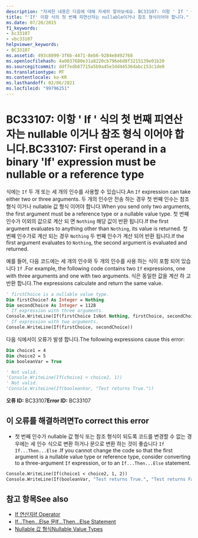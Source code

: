```yaml
---
description: "자세한 내용은 다음에 대해 자세히 알아보세요. BC33107: 이항 ' If ' 식의 첫 번째 피연산자는 nullable 이거나 참조 형식 이어야 합니다."
title: "'If' 이항 식의 첫 번째 피연산자는 nullable이거나 참조 형식이어야 합니다."
ms.date: 07/20/2015
f1_keywords:
- bc33107
- vbc33107
helpviewer_keywords:
- BC33107
ms.assetid: 493c8899-3f6b-4471-8eb6-9284e8492768
ms.openlocfilehash: 4a0037680e31a8220cb796e6d8f3215139e01b20
ms.sourcegitcommit: ddf7edb67715a5b9a45e3dd44536dabc153c1de0
ms.translationtype: MT
ms.contentlocale: ko-KR
ms.lasthandoff: 02/06/2021
ms.locfileid: "99796251"
---
```

# <a name="bc33107-first-operand-in-a-binary-if-expression-must-be-nullable-or-a-reference-type"></a><span data-ttu-id="d9098-103">BC33107: 이항 ' If ' 식의 첫 번째 피연산자는 nullable 이거나 참조 형식 이어야 합니다.</span><span class="sxs-lookup"><span data-stu-id="d9098-103">BC33107: First operand in a binary 'If' expression must be nullable or a reference type</span></span>

<span data-ttu-id="d9098-104">식에는 `If` 두 개 또는 세 개의 인수를 사용할 수 있습니다.</span><span class="sxs-lookup"><span data-stu-id="d9098-104">An `If` expression can take either two or three arguments.</span></span> <span data-ttu-id="d9098-105">두 개의 인수만 전송 하는 경우 첫 번째 인수는 참조 형식 이거나 nullable 값 형식 이어야 합니다.</span><span class="sxs-lookup"><span data-stu-id="d9098-105">When you send only two arguments, the first argument must be a reference type or a nullable value type.</span></span> <span data-ttu-id="d9098-106">첫 번째 인수가 이외의 값으로 계산 되 면 `Nothing` 해당 값이 반환 됩니다.</span><span class="sxs-lookup"><span data-stu-id="d9098-106">If the first argument evaluates to anything other than `Nothing`, its value is returned.</span></span> <span data-ttu-id="d9098-107">첫 번째 인수가로 계산 되는 경우 `Nothing` 두 번째 인수가 계산 되어 반환 됩니다.</span><span class="sxs-lookup"><span data-stu-id="d9098-107">If the first argument evaluates to `Nothing`, the second argument is evaluated and returned.</span></span>

 <span data-ttu-id="d9098-108">예를 들어, 다음 코드에는 세 개의 인수와 두 개의 인수를 사용 하는 식이 포함 되어 있습니다 `If` .</span><span class="sxs-lookup"><span data-stu-id="d9098-108">For example, the following code contains two `If` expressions, one with three arguments and one with two arguments.</span></span> <span data-ttu-id="d9098-109">식은 동일한 값을 계산 하 고 반환 합니다.</span><span class="sxs-lookup"><span data-stu-id="d9098-109">The expressions calculate and return the same value.</span></span>

```vb
' firstChoice is a nullable value type.
Dim firstChoice? As Integer = Nothing
Dim secondChoice As Integer = 1128
' If expression with three arguments.
Console.WriteLine(If(firstChoice IsNot Nothing, firstChoice, secondChoice))
' If expression with two arguments.
Console.WriteLine(If(firstChoice, secondChoice))
```

 <span data-ttu-id="d9098-110">다음 식에서이 오류가 발생 합니다.</span><span class="sxs-lookup"><span data-stu-id="d9098-110">The following expressions cause this error:</span></span>

```vb
Dim choice1 = 4
Dim choice2 = 5
Dim booleanVar = True

' Not valid.
'Console.WriteLine(If(choice1 < choice2, 1))
' Not valid.
'Console.WriteLine(If(booleanVar, "Test returns True."))
```

 <span data-ttu-id="d9098-111">**오류 ID:** BC33107</span><span class="sxs-lookup"><span data-stu-id="d9098-111">**Error ID:** BC33107</span></span>

## <a name="to-correct-this-error"></a><span data-ttu-id="d9098-112">이 오류를 해결하려면</span><span class="sxs-lookup"><span data-stu-id="d9098-112">To correct this error</span></span>

- <span data-ttu-id="d9098-113">첫 번째 인수가 nullable 값 형식 또는 참조 형식이 되도록 코드를 변경할 수 없는 경우에는 세 인수 식으로 변환 하거나 문으로 변환 하는 것이 좋습니다 `If` `If...Then...Else` .</span><span class="sxs-lookup"><span data-stu-id="d9098-113">If you cannot change the code so that the first argument is a nullable value type or reference type, consider converting to a three-argument `If` expression, or to an `If...Then...Else` statement.</span></span>

```vb
Console.WriteLine(If(choice1 < choice2, 1, 2))
Console.WriteLine(If(booleanVar, "Test returns True.", "Test returns False."))
```

## <a name="see-also"></a><span data-ttu-id="d9098-114">참고 항목</span><span class="sxs-lookup"><span data-stu-id="d9098-114">See also</span></span>

- [<span data-ttu-id="d9098-115">If 연산자</span><span class="sxs-lookup"><span data-stu-id="d9098-115">If Operator</span></span>](../operators/if-operator.md)
- [<span data-ttu-id="d9098-116">If...Then...Else 문</span><span class="sxs-lookup"><span data-stu-id="d9098-116">If...Then...Else Statement</span></span>](../statements/if-then-else-statement.md)
- [<span data-ttu-id="d9098-117">Nullable 값 형식</span><span class="sxs-lookup"><span data-stu-id="d9098-117">Nullable Value Types</span></span>](../../programming-guide/language-features/data-types/nullable-value-types.md)
